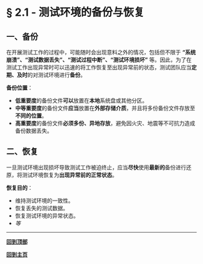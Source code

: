 # § 2.1 - 测试环境的备份与恢复

## 一、备份

在开展测试工作的过程中，可能随时会出现意料之外的情况，包括但不限于 **“系统崩溃”、“测试数据丢失”、“测试过程中断”、“测试环境损坏”** 等。因此，为了在测试工作出现异常时可以迅速的将工作恢复至出现异常前的状态，测试团队应当**定期、及时**的对测试环境进行**备份**。

**备份位置**：

- **低重要度**的备份文件**可以**放置在**本地**系统盘或其他分区。
- **中等重要度**的备份文件**应当**放置在**外部存储介质**，并且将多份备份文件存放至**不同的位置**。
- **高重要度**的备份文件**必须多份、异地存放**，避免因火灾、地震等不可抗力造成备份数据丢失。

## 二、恢复

一旦测试环境出现损坏导致测试工作被迫终止，应当**尽快**使用**最新的**备份进行还原，将测试环境恢复为**出现异常前的正常状态**。

**恢复目的**：

- 维持测试环境的一致性。
- 恢复丢失的测试数据。
- 恢复测试环境的异常状态。
- *等*

---
[**回到顶部**](https://github.com/Lingggao/Software-Testing-Basics/blob/master/%E7%AC%AC%E4%BA%8C%E7%AB%A0/2_1_%E6%B5%8B%E8%AF%95%E7%8E%AF%E5%A2%83%E7%9A%84%E5%A4%87%E4%BB%BD%E4%B8%8E%E6%81%A2%E5%A4%8D.md#-21---%E6%B5%8B%E8%AF%95%E7%8E%AF%E5%A2%83%E7%9A%84%E5%A4%87%E4%BB%BD%E4%B8%8E%E6%81%A2%E5%A4%8D)

[**回到主页**](https://github.com/Lingggao/Software-Testing-Basics#%E8%BD%AF%E4%BB%B6%E6%B5%8B%E8%AF%95%E5%9F%BA%E7%A1%80)